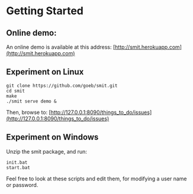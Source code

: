 # Getting Started

## Online demo:

An online demo is available at this address: [http://smit.herokuapp.com](http://smit.herokuapp.com)

## Experiment on Linux

    git clone https://github.com/goeb/smit.git
    cd smit
    make
    ./smit serve demo &

Then, browse to: [http://127.0.0.1:8090/things_to_do/issues](http://127.0.0.1:8090/things_to_do/issues)


## Experiment on Windows

Unzip the smit package, and run:

    init.bat
    start.bat

Feel free to look at these scripts and edit them, for modifying a user name or password.


